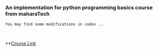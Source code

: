 ### An implementation for python programming basics course from maharaTech

```
You may find some modifications in codes ...
```
<br>

**[Course Link](https://maharatech.gov.eg/course/view.php?id=43)

<!-- ![Course](src/pythonProgrammingCourse.png) -->

<!-- Course Link : https://maharatech.gov.eg/course/view.php?id=43 -->
